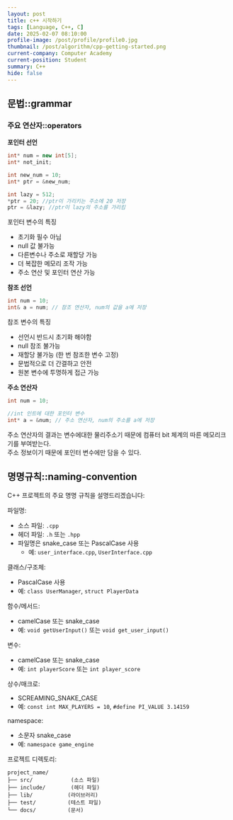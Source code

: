 ```yaml
---
layout: post
title: c++ 시작하기
tags: [Language, C++, C]
date: 2025-02-07 08:10:00
profile-image: /post/profile/profile0.jpg
thumbnail: /post/algorithm/cpp-getting-started.png
current-company: Computer Academy
current-position: Student
summary: C++
hide: false
---
```


## 문법::grammar

### 주요 연산자::operators

**포인터 선언**
```cpp
int* num = new int[5];
int* not_init;

int new_num = 10;
int* ptr = &new_num;

int lazy = 512;
*ptr = 20; //ptr이 가리키는 주소에 20 저장
ptr = &lazy; //ptr이 lazy의 주소를 가리킴
```
포인터 변수의 특징
* 초기화 필수 아님
* null 값 불가능
* 다른변수나 주소로 재할당 가능
* 더 복잡한 메모리 조작 가능
* 주소 연산 및 포인터 연산 가능

**참조 선언**
```cpp
int num = 10;
int& a = num; // 참조 연산자, num의 값을 a에 저장
```
참조 변수의 특징
* 선언시 반드시 초기화 해야함
* null 참조 불가능
* 재할당 불가능 (한 번 참조한 변수 고정)
* 문법적으로 더 간결하고 안전
* 원본 변수에 투명하게 접근 가능

**주소 연산자**
```cpp
int num = 10;

//int 인트에 대한 포인터 변수
int* a = &num; // 주소 연산자, num의 주소를 a에 저장
```
주소 연산자의 결과는 변수에대한 물리주소기 때문에 컴퓨터 bit 체계의 따른 메모리크기를 부여받는다.  
주소 정보이기 때문에 포인터 변수에만 담을 수 있다.





## 명명규칙::naming-convention

C++ 프로젝트의 주요 명명 규칙을 설명드리겠습니다:

파일명:
- 소스 파일: `.cpp`
- 헤더 파일: `.h` 또는 `.hpp`
- 파일명은 snake_case 또는 PascalCase 사용
    - 예: `user_interface.cpp`, `UserInterface.cpp`

클래스/구조체:
- PascalCase 사용
- 예: `class UserManager`, `struct PlayerData`

함수/메서드:
- camelCase 또는 snake_case
- 예: `void getUserInput()` 또는 `void get_user_input()`

변수:
- camelCase 또는 snake_case
- 예: `int playerScore` 또는 `int player_score`

상수/매크로:
- SCREAMING_SNAKE_CASE
- 예: `const int MAX_PLAYERS = 10`, `#define PI_VALUE 3.14159`

namespace:
- 소문자 snake_case
- 예: `namespace game_engine`

프로젝트 디렉토리:
```
project_name/
├── src/            (소스 파일)
├── include/        (헤더 파일)
├── lib/           (라이브러리)
├── test/          (테스트 파일)
└── docs/          (문서)
```



